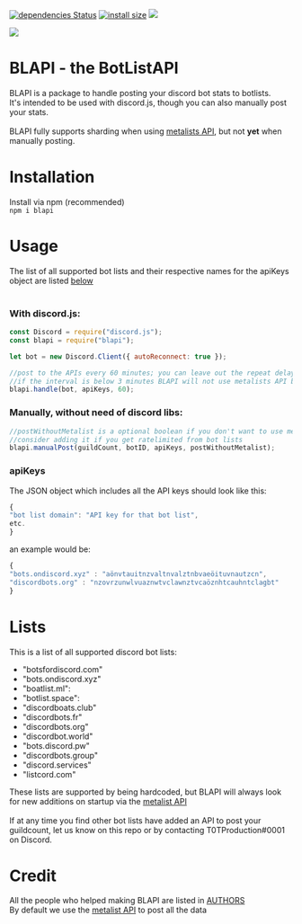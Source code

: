   [![dependencies Status](https://david-dm.org/T0TProduction/BLAPI/status.svg)](https://david-dm.org/T0TProduction/BLAPI) [![install size](https://packagephobia.now.sh/badge?p=blapi@0.2.4)](https://packagephobia.now.sh/result?p=blapi) [![](https://data.jsdelivr.com/v1/package/npm/blapi/badge?style=rounded)](https://www.jsdelivr.com/package/npm/blapi)

<a href="https://nodei.co/npm/blapi/"><img src="https://nodei.co/npm/blapi.png"></a>
# BLAPI - the BotListAPI
BLAPI is a package to handle posting your discord bot stats to botlists.<br>
It's intended to be used with discord.js, though you can also manually post your stats.<br><br>
BLAPI fully supports sharding when using [metalists API](https://metalist.xyz/api/docs#count), but not **yet** when manually posting.<br>
# Installation
Install via npm (recommended) <br>
```npm i blapi``` 
# Usage
The list of all supported bot lists and their respective names for the apiKeys object are listed [below](https://github.com/T0TProduction/BLAPI#lists)
<br><br>
### With discord.js:

```js
const Discord = require("discord.js");
const blapi = require("blapi");

let bot = new Discord.Client({ autoReconnect: true });

//post to the APIs every 60 minutes; you can leave out the repeat delay as it defaults to 30
//if the interval is below 3 minutes BLAPI will not use metalists API because of ratelimits
blapi.handle(bot, apiKeys, 60); 
```
### Manually, without need of discord libs:

```js
//postWithoutMetalist is a optional boolean if you don't want to use metalists API
//consider adding it if you get ratelimited from bot lists
blapi.manualPost(guildCount, botID, apiKeys, postWithoutMetalist);
```
### apiKeys
The JSON object which includes all the API keys should look like this:
```js
{
"bot list domain": "API key for that bot list",
etc.
}
```
an example would be:
```js
{
"bots.ondiscord.xyz" : "aönvtauitnzvaltnvalztnbvaeöituvnautzcn",
"discordbots.org" : "nzovrzunwlvuaznwtvclawnztvcaöznhtcauhntclagbt"
}
```

# Lists
This is a list of all supported discord bot lists: <br>
- "botsfordiscord.com"
- "bots.ondiscord.xyz"
- "boatlist.ml": 
- "botlist.space": 
- "discordboats.club"
- "discordbots.fr"
- "discordbots.org"
- "discordbot.world"
- "bots.discord.pw"
- "discordbots.group"
- "discord.services"
- "listcord.com"
   
These lists are supported by being hardcoded, but BLAPI will always look for new additions on startup via the [metalist API](https://metalist.xyz/api/docs#lists)<br><br>
If at any time you find other bot lists have added an API to post your guildcount, let us know on this repo or by contacting T0TProduction#0001 on Discord.

# Credit
All the people who helped making BLAPI are listed in [AUTHORS](https://github.com/T0TProduction/BLAPI/blob/master/AUTHORS)<br>
By default we use the [metalist API](https://metalist.xyz/api/docs#count) to post all the data

